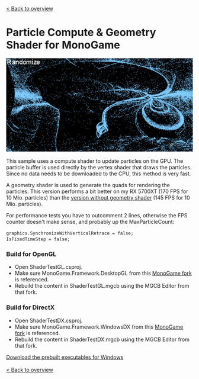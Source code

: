 [< Back to overview](https://github.com/cpt-max/MonoGame-Shader-Samples/tree/overview)

# Particle Compute & Geometry Shader for MonoGame

![Screenshots](/Screenshot.jpg?raw=true)

This sample uses a compute shader to update particles on the GPU. 
The particle buffer is used directly by the vertex shader that draws the particles. Since no data needs to be downloaded to the CPU, this method is very fast.

A geometry shader is used to generate the quads for rendering the particles. This version performs a bit better on my RX 5700XT (170 FPS for 10 Mio. particles) than the [version without geometry shader](https://github.com/cpt-max/MonoGame-Shader-Samples/tree/compute_gpu_particles) (145 FPS for 10 Mio. particles).

For performance tests you have to outcomment 2 lines, otherwise the FPS counter doesn't make sense, and probably up the MaxParticleCount:
```
graphics.SynchronizeWithVerticalRetrace = false;
IsFixedTimeStep = false;
```

### Build for OpenGL
- Open ShaderTestGL.csproj.
- Make sure MonoGame.Framework.DesktopGL from this [MonoGame fork](https://github.com/cpt-max/MonoGame/tree/compute_shader) is referenced.
- Rebuild the content in ShaderTestGL.mgcb using the MGCB Editor from that fork.

### Build for DirectX
- Open ShaderTestDX.csproj.
- Make sure MonoGame.Framework.WindowsDX from this [MonoGame fork](https://github.com/cpt-max/MonoGame/tree/compute_shader) is referenced. 
- Rebuild the content in ShaderTestDX.mgcb using the MGCB Editor from that fork. 

[Download the prebuilt executables for Windows](https://www.dropbox.com/s/c5h81mtgw5pnctu/Monogame%20Shader%20Samples.zip?dl=1)
<br><br>
[< Back to overview](https://github.com/cpt-max/MonoGame-Shader-Samples/tree/overview)




